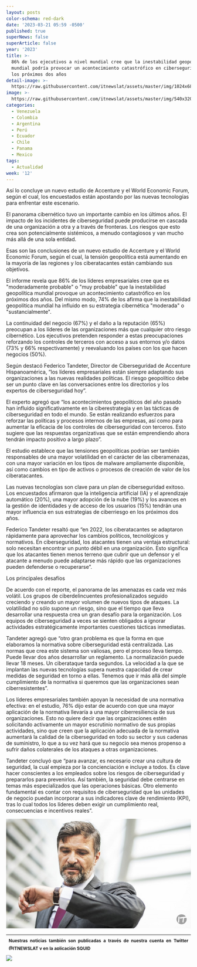 ```yaml
---
layout: posts
color-schema: red-dark
date: '2023-03-21 05:59 -0500'
published: true
superNews: false
superArticle: false
year: '2023'
title: >-
  86% de los ejecutivos a nivel mundial cree que la inestabilidad geopolítica
  mundial podría provocar un acontecimiento catastrófico en ciberseguridad en
  los próximos dos años 
detail-image: >-
  https://raw.githubusercontent.com/itnewslat/assets/master/img/1024x680/Ejecutivo-pendiente-g.jpg
image: >-
  https://raw.githubusercontent.com/itnewslat/assets/master/img/540x320/Ejecutivo-pendiente-p.jpg
categories:
  - Venezuela
  - Colombia
  - Argentina
  - Perú
  - Ecuador
  - Chile
  - Panama
  - Mexico
tags:
  - Actualidad
week: '12'
---
```

Así lo concluye un nuevo estudio de Accenture y el World Economic Forum, según el cual, los encuestados están apostando por las nuevas tecnologías para enfrentar este escenario. 

El panorama cibernético tuvo un importante cambio en los últimos años. El impacto de los incidentes de ciberseguridad puede producirse en cascada de una organización a otra y a través de fronteras. Los riesgos que esto crea son potencialmente sistémicos, a menudo contagiosos y van mucho más allá de una sola entidad.  

Esas son las conclusiones de un nuevo estudio de Accenture y el World Economic Forum, según el cual, la tensión geopolítica está aumentando en la mayoría de las regiones y los ciberatacantes están cambiando sus objetivos.  

El informe revela que 86% de los líderes empresariales cree que es "moderadamente probable" o "muy probable" que la inestabilidad geopolítica mundial provoque un acontecimiento catastrófico en los próximos dos años. Del mismo modo, 74% de los afirma que la inestabilidad geopolítica mundial ha influido en su estrategia cibernética "moderada" o "sustancialmente". 

La continuidad del negocio (67%) y el daño a la reputación (65%) preocupan a los líderes de las organizaciones más que cualquier otro riesgo cibernético. Los ejecutivos pretenden responder a estas preocupaciones reforzando los controles de terceros con acceso a sus entornos y/o datos (73% y 66% respectivamente) y reevaluando los países con los que hacen negocios (50%).  

Según destacó Federico Tandeter, Director de Ciberseguridad de Accenture Hispanoamérica, “los líderes empresariales están siempre adaptando sus organizaciones a las nuevas realidades políticas. El riesgo geopolítico debe ser un punto clave en las conversaciones entre los directorios y los expertos de ciberseguridad hoy”. 

El experto agregó que “los acontecimientos geopolíticos del año pasado han influido significativamente en la ciberestrategia y en las tácticas de ciberseguridad en todo el mundo. Se están realizando esfuerzos para reforzar las políticas y procesos internos de las empresas, así como para aumentar la eficacia de los controles de ciberseguridad con terceros. Esto sugiere que las respuestas organizativas que se están emprendiendo ahora tendrán impacto positivo a largo plazo”. 

El estudio establece que las tensiones geopolíticas podrían ser también responsables de una mayor volatilidad en el carácter de las ciberamenazas, con una mayor variación en los tipos de malware ampliamente disponible, así como cambios en tipo de activos o procesos de creación de valor de los ciberatacantes. 

Las nuevas tecnologías son clave para un plan de ciberseguridad exitoso. Los encuestados afirmaron que la inteligencia artificial (IA) y el aprendizaje automático (20%), una mayor adopción de la nube (19%) y los avances en la gestión de identidades y de acceso de los usuarios (15%) tendrán una mayor influencia en sus estrategias de ciberriesgo en los próximos dos años. 

Federico Tandeter resaltó que “en 2022, los ciberatacantes se adaptaron rápidamente para aprovechar los cambios políticos, tecnológicos y normativos. En ciberseguridad, los atacantes tienen una ventaja estructural: solo necesitan encontrar un punto débil en una organización. Esto significa que los atacantes tienen menos terreno que cubrir que un defensor y el atacante a menudo puede adaptarse más rápido que las organizaciones pueden defenderse o recuperarse”. 

Los principales desafíos 

De acuerdo con el reporte, el panorama de las amenazas es cada vez más volátil. Los grupos de ciberdelincuentes profesionalizados seguido creciendo y creando un mayor volumen de nuevos tipos de ataques. La volatilidad no sólo supone un riesgo, sino que el tiempo que lleva desarrollar una respuesta crea un gran desafío para la organización. Los equipos de ciberseguridad a veces se sienten obligados a ignorar actividades estratégicamente importantes cuestiones tácticas inmediatas. 

Tandeter agregó que “otro gran problema es que la forma en que elaboramos la normativa sobre ciberseguridad está centralizada. Las normas que crea este sistema son valiosas, pero el proceso lleva tiempo. Puede llevar dos años desarrollar un reglamento. La normalización puede llevar 18 meses. Un ciberataque tarda segundos. La velocidad a la que se implantan las nuevas tecnologías supera nuestra capacidad de crear medidas de seguridad en torno a ellas. Tenemos que ir más allá del simple cumplimiento de la normativa si queremos que las organizaciones sean ciberresistentes”. 

Los líderes empresariales también apoyan la necesidad de una normativa efectiva:  en el estudio, 76% dijo estar de acuerdo con que una mayor aplicación de la normativa llevaría a una mayor ciberresiliencia de sus organizaciones. Esto no quiere decir que las organizaciones estén solicitando activamente un mayor escrutinio normativo de sus propias actividades, sino que creen que la aplicación adecuada de la normativa aumentará la calidad de la ciberseguridad en todo su sector y sus cadenas de suministro, lo que a su vez hará que su negocio sea menos propenso a sufrir daños colaterales de los ataques a otras organizaciones. 

Tandeter concluyó que “para avanzar, es necesario crear una cultura de seguridad, la cual empieza por la concienciación e incluye a todos. Es clave hacer conscientes a los empleados sobre los riesgos de ciberseguridad y prepararlos para prevenirlos. Así también, la seguridad debe centrarse en temas más especializados que las operaciones básicas. Otro elemento fundamental es contar con requisitos de ciberseguridad que las unidades de negocio puedan incorporar a sus indicadores clave de rendimiento (KPI), tras lo cual todos los líderes deben exigir un cumplimiento real, consecuencias e incentivos reales”. 

![](https://raw.githubusercontent.com/itnewslat/assets/master/img/540x320/Ejecutivo-pendiente-p.jpg)

<table style="height: 42px;" width="569">
<tbody>
<tr>
<td style="text-align: justify;"><sub><strong>Nuestras noticias también son publicadas a través de nuestra cuenta en Twitter <a href="https://twitter.com/itnewslat?lang=es">@ITNEWSLAT</a> y en la aplicación <a href="https://squidapp.co/en/">SQUID</a></strong></sub></td>
</tr>
</tbody>
</table>
<img src="https://tracker.metricool.com/c3po.jpg?hash=56f88a41e39ab42c063cc51676587a04"/>
